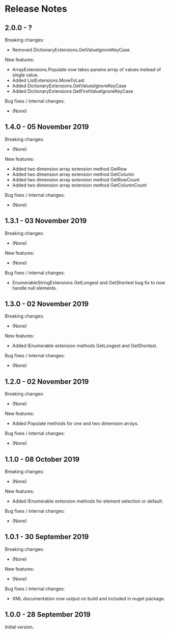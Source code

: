 # Release Notes

## 2.0.0 - ?

Breaking changes:
- Removed DictionaryExtensions.GetValueIgnoreKeyCase

New features:
- ArrayExtensions.Populate now takes params array of values instead of single value.
- Added ListExtensions.MoveToLast
- Added DictionaryExtensions.GetValuesIgnoreKeyCase
- Added DictionaryExtensions.GetFirstValueIgnoreKeyCase

Bug fixes / internal changes:
- (None)

## 1.4.0 - 05 November 2019

Breaking changes:
- (None)

New features:
- Added two dimension array extension method GetRow
- Added two dimension array extension method GetColumn
- Added two dimension array extension method GetRowCount
- Added two dimension array extension method GetColumnCount

Bug fixes / internal changes:
- (None)

## 1.3.1 - 03 November 2019

Breaking changes:
- (None)

New features:
- (None)

Bug fixes / internal changes:
- EnumerableStringExtensions GetLongest and GetShortest bug fix to now handle null elements.

## 1.3.0 - 02 November 2019

Breaking changes:
- (None)

New features:
- Added IEnumerable<string> extension methods GetLongest and GetShortest.

Bug fixes / internal changes:
- (None)

## 1.2.0 - 02 November 2019

Breaking changes:
- (None)

New features:
- Added Populate methods for one and two dimension arrays.

Bug fixes / internal changes:
- (None)

## 1.1.0 - 08 October 2019

Breaking changes:
- (None)

New features:
- Added IEnumerable extension methods for element selection or default.

Bug fixes / internal changes:
- (None)

## 1.0.1 - 30 September 2019

Breaking changes:
- (None)

New features:
- (None)

Bug fixes / internal changes:
- XML documentation now output on build and included in nuget package.

## 1.0.0 - 28 September 2019

Initial version.
